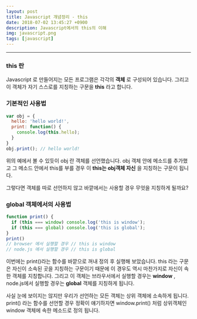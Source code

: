 ```yaml
---
layout: post
title: Javascript 걔념정리 - this
date: 2018-07-02 13:45:27 +0900
description: Javascript에서의 this의 이해
img: javascript.png
tags: [javascript]
---
```

------------------------------------------------
### this 란
Javascript 로 만들어지는 모든 프로그램은 각각의 **객체** 로 구성되어 있습니다. 그리고 이 객체가 자기 스스로를 지칭하는 구문을 **this** 라고 합니다.

### 기본적인 사용법
```javascript
var obj = {
  hello: 'hello world!',
  print: function() {
    console.log(this.hello);
  }
}
obj.print(); // hello world!
```

위의 예에서 볼 수 있듯이 obj 란 객체를 선언했습니다. obj 객체 안에 메소드를 추가했고 그 메소드 안에서 this를 부를 경우 이 **this는 obj객체 자신** 을 지칭하는 구문이 됩니다.

그렇다면 객체를 따로 선언하지 않고 바깥에서는 사용할 경우 무엇을 지칭하게 될까요?

### global 객체에서의 사용법
```javascript
function print() {
  if (this === window) console.log('this is window');
  if (this === global) console.log('this is global');
}
print()
// browser 에서 실행할 경우 // this is window
// node.js 에서 실행할 경우 // this is global
```

이번에는 print()라는 함수를 바깥으로 꺼내 정의 후 실행해 보았습니다. this 라는 구문은 자신이 소속된 곳을 지칭하는 구문이기 때문에 이 경우도 역시 마찬가지로 자신이 속한 객체를 지칭합니다. 그리고 이 객체는 브라우서에서 실행할 경우는 **window** , node.js에서 실행할 경우는 **global** 객체를 지칭하게 됩니다.

사실 눈에 보이지는 않지만 우리가 선언하는 모든 객체는 상위 객체에 소속하게 됩니다. print() 라는 함수를 선언할 경우 정확이 얘기하자면 window.print() 처럼 상위객체인 window 객체에 속한 메소드로 정의 됩니다.